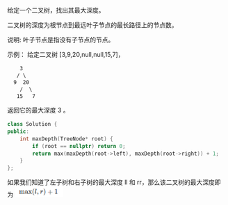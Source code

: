 给定一个二叉树，找出其最大深度。

二叉树的深度为根节点到最远叶子节点的最长路径上的节点数。

说明: 叶子节点是指没有子节点的节点。

示例：
给定二叉树 [3,9,20,null,null,15,7]，
```
    3
   / \
  9  20
    /  \
   15   7
```
返回它的最大深度 3 。



```cpp
class Solution {
public:
    int maxDepth(TreeNode* root) {
        if (root == nullptr) return 0;
        return max(maxDepth(root->left), maxDepth(root->right)) + 1;
    }
};
```
如果我们知道了左子树和右子树的最大深度 ll 和 rr，那么该二叉树的最大深度即为
![picture 2](/image/282c5251481453ee8dd08c0e50acbae132587d7f7a53a5bd798994eb8a22ee27.png)  
